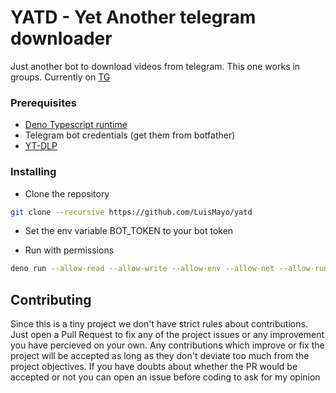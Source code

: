 # YATD - Yet Another telegram downloader
Just another bot to download videos from telegram. This one works in groups. Currently on [TG](https://t.me/groupdlbot)

### Prerequisites

 - [Deno Typescript runtime](https://deno.land/)
 - Telegram bot credentials (get them from botfather)
 - [YT-DLP](https://github.com/yt-dlp/yt-dlp)

### Installing

- Clone the repository

``` bash
git clone --recursive https://github.com/LuisMayo/yatd
```

- Set the env variable BOT_TOKEN to your bot token

- Run with permissions

``` bash
deno run --allow-read --allow-write --allow-env --allow-net --allow-run main.ts
```

## Contributing
Since this is a tiny project we don't have strict rules about contributions. Just open a Pull Request to fix any of the project issues or any improvement you have percieved on your own. Any contributions which improve or fix the project will be accepted as long as they don't deviate too much from the project objectives. If you have doubts about whether the PR would be accepted or not you can open an issue before coding to ask for my opinion
